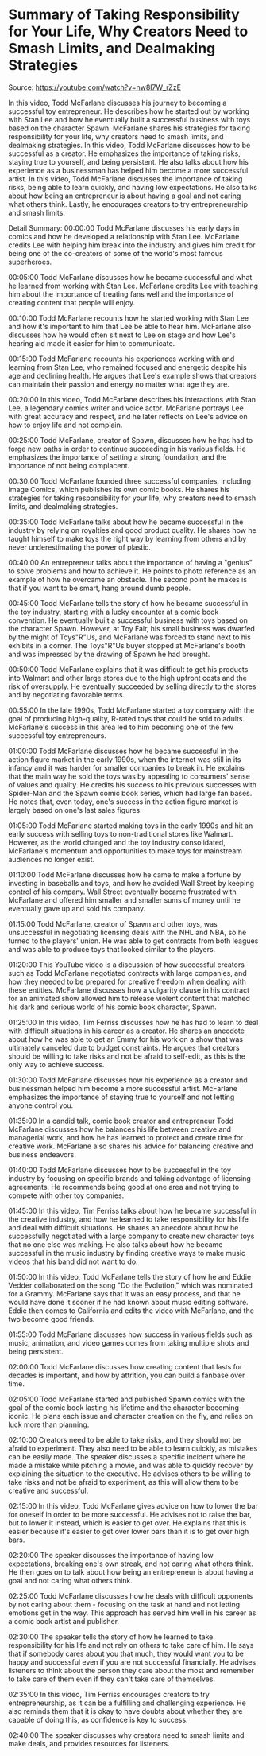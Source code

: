 # Summary of Taking Responsibility for Your Life, Why Creators Need to Smash Limits, and Dealmaking Strategies

Source: https://youtube.com/watch?v=nw8l7W_rZzE

In this video, Todd McFarlane discusses his journey to becoming a successful toy entrepreneur. He describes how he started out by working with Stan Lee and how he eventually built a successful business with toys based on the character Spawn. McFarlane shares his strategies for taking responsibility for your life, why creators need to smash limits, and dealmaking strategies.
In this video, Todd McFarlane discusses how to be successful as a creator. He emphasizes the importance of taking risks, staying true to yourself, and being persistent. He also talks about how his experience as a businessman has helped him become a more successful artist.
In this video, Todd McFarlane discusses the importance of taking risks, being able to learn quickly, and having low expectations. He also talks about how being an entrepreneur is about having a goal and not caring what others think. Lastly, he encourages creators to try entrepreneurship and smash limits.

Detail Summary: 
00:00:00
Todd McFarlane discusses his early days in comics and how he developed a relationship with Stan Lee. McFarlane credits Lee with helping him break into the industry and gives him credit for being one of the co-creators of some of the world's most famous superheroes.

00:05:00
Todd McFarlane discusses how he became successful and what he learned from working with Stan Lee. McFarlane credits Lee with teaching him about the importance of treating fans well and the importance of creating content that people will enjoy.

00:10:00
Todd McFarlane recounts how he started working with Stan Lee and how it's important to him that Lee be able to hear him. McFarlane also discusses how he would often sit next to Lee on stage and how Lee's hearing aid made it easier for him to communicate.

00:15:00
Todd McFarlane recounts his experiences working with and learning from Stan Lee, who remained focused and energetic despite his age and declining health. He argues that Lee's example shows that creators can maintain their passion and energy no matter what age they are.

00:20:00
In this video, Todd McFarlane describes his interactions with Stan Lee, a legendary comics writer and voice actor. McFarlane portrays Lee with great accuracy and respect, and he later reflects on Lee's advice on how to enjoy life and not complain.

00:25:00
Todd McFarlane, creator of Spawn, discusses how he has had to forge new paths in order to continue succeeding in his various fields. He emphasizes the importance of setting a strong foundation, and the importance of not being complacent.

00:30:00
Todd McFarlane founded three successful companies, including Image Comics, which publishes its own comic books. He shares his strategies for taking responsibility for your life, why creators need to smash limits, and dealmaking strategies.

00:35:00
Todd McFarlane talks about how he became successful in the industry by relying on royalties and good product quality. He shares how he taught himself to make toys the right way by learning from others and by never underestimating the power of plastic.

00:40:00
An entrepreneur talks about the importance of having a "genius" to solve problems and how to achieve it. He points to photo reference as an example of how he overcame an obstacle. The second point he makes is that if you want to be smart, hang around dumb people.

00:45:00
Todd McFarlane tells the story of how he became successful in the toy industry, starting with a lucky encounter at a comic book convention. He eventually built a successful business with toys based on the character Spawn. However, at Toy Fair, his small business was dwarfed by the might of Toys"R"Us, and McFarlane was forced to stand next to his exhibits in a corner. The Toys"R"Us buyer stopped at McFarlane's booth and was impressed by the drawing of Spawn he had brought.

00:50:00
Todd McFarlane explains that it was difficult to get his products into Walmart and other large stores due to the high upfront costs and the risk of oversupply. He eventually succeeded by selling directly to the stores and by negotiating favorable terms.

00:55:00
In the late 1990s, Todd McFarlane started a toy company with the goal of producing high-quality, R-rated toys that could be sold to adults. McFarlane's success in this area led to him becoming one of the few successful toy entrepreneurs.

01:00:00
Todd McFarlane discusses how he became successful in the action figure market in the early 1990s, when the internet was still in its infancy and it was harder for smaller companies to break in. He explains that the main way he sold the toys was by appealing to consumers' sense of values and quality. He credits his success to his previous successes with Spider-Man and the Spawn comic book series, which had large fan bases. He notes that, even today, one's success in the action figure market is largely based on one's last sales figures.

01:05:00
Todd McFarlane started making toys in the early 1990s and hit an early success with selling toys to non-traditional stores like Walmart. However, as the world changed and the toy industry consolidated, McFarlane's momentum and opportunities to make toys for mainstream audiences no longer exist.

01:10:00
Todd McFarlane discusses how he came to make a fortune by investing in baseballs and toys, and how he avoided Wall Street by keeping control of his company. Wall Street eventually became frustrated with McFarlane and offered him smaller and smaller sums of money until he eventually gave up and sold his company.

01:15:00
Todd McFarlane, creator of Spawn and other toys, was unsuccessful in negotiating licensing deals with the NHL and NBA, so he turned to the players' union. He was able to get contracts from both leagues and was able to produce toys that looked similar to the players.

01:20:00
This YouTube video is a discussion of how successful creators such as Todd McFarlane negotiated contracts with large companies, and how they needed to be prepared for creative freedom when dealing with these entities. McFarlane discusses how a vulgarity clause in his contract for an animated show allowed him to release violent content that matched his dark and serious world of his comic book character, Spawn.

01:25:00
In this video, Tim Ferriss discusses how he has had to learn to deal with difficult situations in his career as a creator. He shares an anecdote about how he was able to get an Emmy for his work on a show that was ultimately canceled due to budget constraints. He argues that creators should be willing to take risks and not be afraid to self-edit, as this is the only way to achieve success.

01:30:00
Todd McFarlane discusses how his experience as a creator and businessman helped him become a more successful artist. McFarlane emphasizes the importance of staying true to yourself and not letting anyone control you.

01:35:00
In a candid talk, comic book creator and entrepreneur Todd McFarlane discusses how he balances his life between creative and managerial work, and how he has learned to protect and create time for creative work. McFarlane also shares his advice for balancing creative and business endeavors.

01:40:00
Todd McFarlane discusses how to be successful in the toy industry by focusing on specific brands and taking advantage of licensing agreements. He recommends being good at one area and not trying to compete with other toy companies.

01:45:00
In this video, Tim Ferriss talks about how he became successful in the creative industry, and how he learned to take responsibility for his life and deal with difficult situations. He shares an anecdote about how he successfully negotiated with a large company to create new character toys that no one else was making. He also talks about how he became successful in the music industry by finding creative ways to make music videos that his band did not want to do.

01:50:00
In this video, Todd McFarlane tells the story of how he and Eddie Vedder collaborated on the song "Do the Evolution," which was nominated for a Grammy. McFarlane says that it was an easy process, and that he would have done it sooner if he had known about music editing software. Eddie then comes to California and edits the video with McFarlane, and the two become good friends.

01:55:00
Todd McFarlane discusses how success in various fields such as music, animation, and video games comes from taking multiple shots and being persistent.

02:00:00
Todd McFarlane discusses how creating content that lasts for decades is important, and how by attrition, you can build a fanbase over time.

02:05:00
Todd McFarlane started and published Spawn comics with the goal of the comic book lasting his lifetime and the character becoming iconic. He plans each issue and character creation on the fly, and relies on luck more than planning.

02:10:00
Creators need to be able to take risks, and they should not be afraid to experiment. They also need to be able to learn quickly, as mistakes can be easily made. The speaker discusses a specific incident where he made a mistake while pitching a movie, and was able to quickly recover by explaining the situation to the executive. He advises others to be willing to take risks and not be afraid to experiment, as this will allow them to be creative and successful.

02:15:00
In this video, Todd McFarlane gives advice on how to lower the bar for oneself in order to be more successful. He advises not to raise the bar, but to lower it instead, which is easier to get over. He explains that this is easier because it's easier to get over lower bars than it is to get over high bars.

02:20:00
The speaker discusses the importance of having low expectations, breaking one's own streak, and not caring what others think. He then goes on to talk about how being an entrepreneur is about having a goal and not caring what others think.

02:25:00
Todd McFarlane discusses how he deals with difficult opponents by not caring about them - focusing on the task at hand and not letting emotions get in the way. This approach has served him well in his career as a comic book artist and publisher.

02:30:00
The speaker tells the story of how he learned to take responsibility for his life and not rely on others to take care of him. He says that if somebody cares about you that much, they would want you to be happy and successful even if you are not successful financially. He advises listeners to think about the person they care about the most and remember to take care of them even if they can't take care of themselves.

02:35:00
In this video, Tim Ferriss encourages creators to try entrepreneurship, as it can be a fulfilling and challenging experience. He also reminds them that it is okay to have doubts about whether they are capable of doing this, as confidence is key to success.

02:40:00
The speaker discusses why creators need to smash limits and make deals, and provides resources for listeners.

